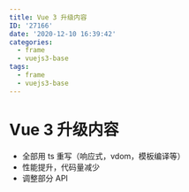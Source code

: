 ```yaml
---
title: Vue 3 升级内容
ID: '27166'
date: '2020-12-10 16:39:42'
categories:
  - frame
  - vuejs3-base
tags:
  - frame
  - vuejs3-base
---
```


# Vue 3 升级内容

- 全部用 ts 重写（响应式，vdom，模板编译等）
- 性能提升，代码量减少
- 调整部分 API
 
 
 
 
 
 
 
 
 
 
 
 
 
 
 
 
 
 
 
 
 
 
